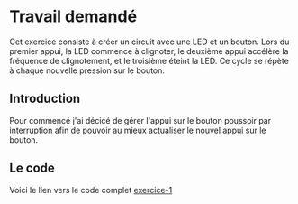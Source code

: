 # Travail demandé
Cet exercice consiste à créer un circuit avec une LED et un bouton. Lors du premier appui, la LED commence à clignoter, le deuxième appui accélère la fréquence de clignotement, et le troisième éteint la LED. Ce cycle se répète à chaque nouvelle pression sur le bouton.
## Introduction
Pour commencé j'ai décicé de gérer l'appui sur le bouton poussoir par interruption afin de pouvoir au mieux actualiser le nouvel appui sur le bouton.
## Le code
Voici le lien vers le code complet [exercice-1](code)
